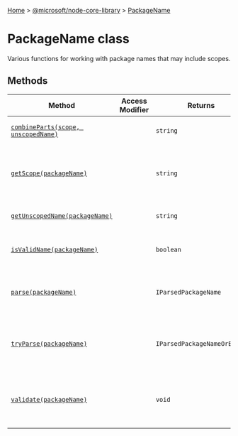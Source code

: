 [Home](./index) &gt; [@microsoft/node-core-library](./node-core-library.md) &gt; [PackageName](./node-core-library.packagename.md)

# PackageName class

Various functions for working with package names that may include scopes.

## Methods

|  Method | Access Modifier | Returns | Description |
|  --- | --- | --- | --- |
|  [`combineParts(scope, unscopedName)`](./node-core-library.packagename.combineparts.md) |  | `string` | Combines an optional package scope with an unscoped root name. |
|  [`getScope(packageName)`](./node-core-library.packagename.getscope.md) |  | `string` | The parsed NPM scope, or an empty string if there was no scope. The scope value will always include the at-sign. |
|  [`getUnscopedName(packageName)`](./node-core-library.packagename.getunscopedname.md) |  | `string` | The parsed NPM package name without the scope. |
|  [`isValidName(packageName)`](./node-core-library.packagename.isvalidname.md) |  | `boolean` | Returns true if the specified package name is valid, or false otherwise. |
|  [`parse(packageName)`](./node-core-library.packagename.parse.md) |  | `IParsedPackageName` | Same as [PackageName.tryParse](./node-core-library.packagename.tryparse.md)<!-- -->, except this throws an exception if the input cannot be parsed. |
|  [`tryParse(packageName)`](./node-core-library.packagename.tryparse.md) |  | `IParsedPackageNameOrError` | This attempts to parse a package name that may include a scope component. The packageName must not be an empty string. |
|  [`validate(packageName)`](./node-core-library.packagename.validate.md) |  | `void` | Throws an exception if the specified name is not a valid package name. The packageName must not be an empty string. |

